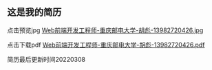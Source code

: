 ## 这是我的简历
点击预览jpg
[Web前端开发工程师-重庆邮电大学-胡彪-13982720426.jpg](https://13982720426.github.io/personalResume/src/Web%E5%89%8D%E7%AB%AF%E5%BC%80%E5%8F%91%E5%B7%A5%E7%A8%8B%E5%B8%88-%E9%87%8D%E5%BA%86%E9%82%AE%E7%94%B5%E5%A4%A7%E5%AD%A6-%E8%83%A1%E5%BD%AA-13982720426.jpg)

点击下载pdf
[Web前端开发工程师-重庆邮电大学-胡彪-13982720426.pdf](https://13982720426.github.io/personalResume/src/Web%E5%89%8D%E7%AB%AF%E5%BC%80%E5%8F%91%E5%B7%A5%E7%A8%8B%E5%B8%88-%E9%87%8D%E5%BA%86%E9%82%AE%E7%94%B5%E5%A4%A7%E5%AD%A6-%E8%83%A1%E5%BD%AA-13982720426.pdf)

简历最后更新时间20220308 
